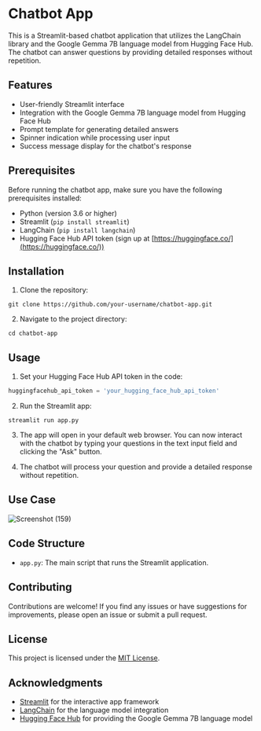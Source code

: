 # Chatbot App

This is a Streamlit-based chatbot application that utilizes the LangChain library and the Google Gemma 7B language model from Hugging Face Hub. The chatbot can answer questions by providing detailed responses without repetition.

## Features

- User-friendly Streamlit interface
- Integration with the Google Gemma 7B language model from Hugging Face Hub
- Prompt template for generating detailed answers
- Spinner indication while processing user input
- Success message display for the chatbot's response

## Prerequisites

Before running the chatbot app, make sure you have the following prerequisites installed:

- Python (version 3.6 or higher)
- Streamlit (`pip install streamlit`)
- LangChain (`pip install langchain`)
- Hugging Face Hub API token (sign up at [https://huggingface.co/](https://huggingface.co/))

## Installation

1. Clone the repository:

```
git clone https://github.com/your-username/chatbot-app.git
```

2. Navigate to the project directory:

```
cd chatbot-app
```

## Usage

1. Set your Hugging Face Hub API token in the code:

```python
huggingfacehub_api_token = 'your_hugging_face_hub_api_token'
```

2. Run the Streamlit app:

```
streamlit run app.py
```

3. The app will open in your default web browser. You can now interact with the chatbot by typing your questions in the text input field and clicking the "Ask" button.

4. The chatbot will process your question and provide a detailed response without repetition.

## Use Case

![Screenshot (159)](https://github.com/Bhudil/ML-ChatBot/assets/99169324/567c6bc4-e059-4bf0-9218-4576e561bd7f)


## Code Structure

- `app.py`: The main script that runs the Streamlit application.

## Contributing

Contributions are welcome! If you find any issues or have suggestions for improvements, please open an issue or submit a pull request.

## License

This project is licensed under the [MIT License](LICENSE).

## Acknowledgments

- [Streamlit](https://streamlit.io/) for the interactive app framework
- [LangChain](https://python.langchain.com/en/latest/index.html) for the language model integration
- [Hugging Face Hub](https://huggingface.co/) for providing the Google Gemma 7B language model
